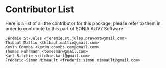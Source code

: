 # Contributor List

Here is a list of all the contributor for this package, please refer to them
in order to contribute to this part of SONIA AUV7 Software

    Jérémie St-Jules <jeremie.st.jules.prevost@gmail.com>
    Thibaut Mattio <thibaut.mattio@gmail.com>
    Kevin Coombs <kevin.coombs.cem@gmail.com>
    Thomas Fuhrmann <tomesman@gmail.com>
    Karl Ritchie <ritchie.karl@gmail.com>
    Frédéric-Simon Mimeault <frederic.simon.mimeault@gmail.com>
    

